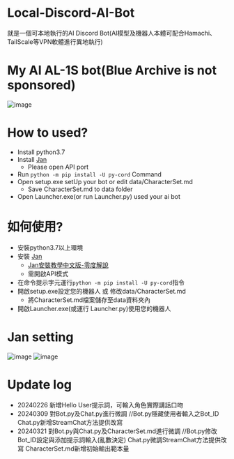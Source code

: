# Local-Discord-AI-Bot
就是一個可本地執行的AI Discord Bot(AI模型及機器人本體可配合Hamachi、TailScale等VPN軟體進行異地執行)

# My AI AL-1S bot(Blue Archive is not sponsored)
![image](https://github.com/LilyRasPi0502/Local-Discord-AI-Bot/assets/115215163/716c66f2-f171-43b4-bb87-7cbdb19b33e8)


# How to used?
- Install python3.7
- Install [Jan](https://github.com/janhq/jan)
  - Please open API port
- Run `python -m pip install -U py-cord` Command
- Open setup.exe setUp your bot or edit data/CharacterSet.md
  - Save CharacterSet.md to data folder
- Open Launcher.exe(or run Launcher.py) used your ai bot

# 如何使用?
- 安裝python3.7以上環境
- 安裝 [Jan](https://github.com/janhq/jan)
  - [Jan安裝教學中文版-零度解說](https://www.youtube.com/watch?v=gf8Phs2YXWU)
  - 需開啟API模式
- 在命令提示字元運行`python -m pip install -U py-cord`指令
- 開啟setup.exe設定您的機器人 或 修改data/CharacterSet.md
  - 將CharacterSet.md檔案儲存至data資料夾內
- 開啟Launcher.exe(或運行 Launcher.py)使用您的機器人

# Jan setting
![image](https://github.com/LilyRasPi0502/Local-Discord-AI-Bot/assets/115215163/f96a8403-0d32-408e-95c7-8ecf263b44d9)
![image](https://github.com/LilyRasPi0502/Local-Discord-AI-Bot/assets/115215163/08ba0351-bdd4-4851-918d-e3ca9930f26d)

# Update log
- 20240226 新增Hello User提示詞，可輸入角色實際講話口吻
- 20240309 對Bot.py及Chat.py進行微調 //Bot.py隱藏使用者輸入之Bot_ID Chat.py新增StreamChat方法提供改寫
- 20240321 對Bot.py與Chat.py及CharacterSet.md進行微調 //Bot.py修改Bot_ID設定與添加提示詞輸入(亂數決定) Chat.py微調StreamChat方法提供改寫 CharacterSet.md新增初始輸出範本量
